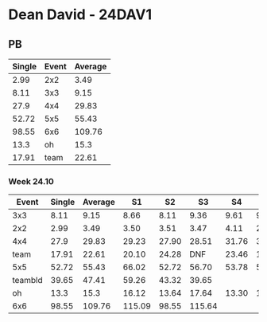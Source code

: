 # Dean David - 24DAV1

## PB
|Single|Event|Average|
|----|----|----|
|2.99|2x2|3.49|
|8.11|3x3|9.15|
|27.9|4x4|29.83|
|52.72|5x5|55.43|
|98.55|6x6|109.76|
|13.3|oh|15.3|
|17.91|team|22.61|
### Week 24.10
|Event|Single|Average|S1|S2|S3|S4|S5|
|-----|-------|------|--|--|--|--|--|
|3x3|8.11|9.15|8.66|8.11|9.36|9.61|9.43|
|2x2|2.99|3.49|3.50|3.51|3.47|4.11|2.99|
|4x4|27.9|29.83|29.23|27.90|28.51|31.76|34.59|
|team|17.91|22.61|20.10|24.28|DNF|23.46|17.91|
|5x5|52.72|55.43|66.02|52.72|56.70|53.78|55.82|
|teambld|39.65|47.41|59.26|43.32|39.65| | |
|oh|13.3|15.3|16.12|13.64|17.64|13.30|16.15|
|6x6|98.55|109.76|115.09|98.55|115.64| | |
